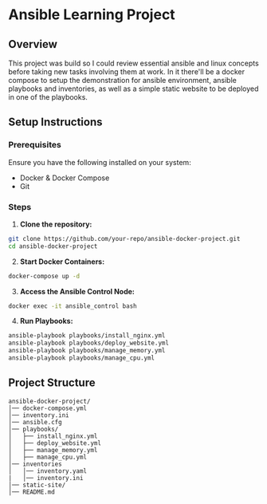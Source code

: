 # Ansible Learning Project

## Overview

This project was build so I could review essential ansible and linux concepts before taking new tasks involving them at work. In it there'll be a docker compose to setup the demonstration for ansible environment, ansible playbooks and inventories, as well as a simple static website to be deployed in one of the playbooks.

## Setup Instructions

### Prerequisites

Ensure you have the following installed on your system:
- Docker & Docker Compose
- Git

### Steps

1. **Clone the repository:**

```sh
git clone https://github.com/your-repo/ansible-docker-project.git
cd ansible-docker-project
```

2. **Start Docker Containers:**

```sh
docker-compose up -d
```

3. **Access the Ansible Control Node:**

```sh
docker exec -it ansible_control bash
```

4. **Run Playbooks:**

```sh
ansible-playbook playbooks/install_nginx.yml
ansible-playbook playbooks/deploy_website.yml
ansible-playbook playbooks/manage_memory.yml
ansible-playbook playbooks/manage_cpu.yml
```

## Project Structure

```
ansible-docker-project/
│── docker-compose.yml
│── inventory.ini
│── ansible.cfg
│── playbooks/
│   ├── install_nginx.yml
│   ├── deploy_website.yml
│   ├── manage_memory.yml
│   ├── manage_cpu.yml
│── inventories
│   │── inventory.yaml
|   │── inventory.ini
│── static-site/
│── README.md
```